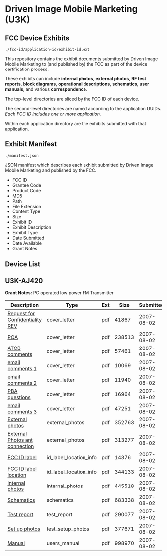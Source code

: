 # Driven Image Mobile Marketing (U3K)
## FCC Device Exhibits

```
./fcc-id/application-id/exhibit-id.ext
```

This repository contains the exhibit documents submitted by Driven Image Mobile Marketing to (and published by) the FCC as part of the device certification process.

These exhibits can include **internal photos**, **external photos**, **RF test reports**, **block diagrams**, **operational descriptions**, **schematics**, **user manuals**, and various **correspondence**.

The top-level directories are sliced by the FCC ID of each device.

The second-level directories are named according to the application UUIDs. *Each FCC ID includes one or more application.*

Within each application directory are the exhibits submitted with that application. 

## Exhibit Manifest

```
./manifest.json
```

JSON manifest which describes each exhibit submitted by Driven Image Mobile Marketing and published by the FCC.

- FCC ID
- Grantee Code
- Product Code
- MD5
- Path
- File Extension
- Content Type
- Size
- Exhibit ID
- Exhibit Description
- Exhibit Type
- Date Submitted
- Date Available
- Grant Notes

## Device List
## U3K-AJ420
**Grant Notes:** PC operated low power FM Transmitter

| Description | Type | Ext | Size | Submitted | Available |
| ----------- | ---- | --- | ---- | --------- | --------- |
| [Request for Confidentiality REV](U3K-AJ420/eff908baed4382069b442d2eab8496be/824929.pdf) | cover_letter | pdf | 41867 | 2007-08-02 | 2007-08-04 |
| [POA](U3K-AJ420/eff908baed4382069b442d2eab8496be/824930.pdf) | cover_letter | pdf | 238513 | 2007-08-02 | 2007-08-04 |
| [ATCB comments](U3K-AJ420/eff908baed4382069b442d2eab8496be/824931.pdf) | cover_letter | pdf | 57461 | 2007-08-02 | 2007-08-04 |
| [email comments 1](U3K-AJ420/eff908baed4382069b442d2eab8496be/824932.pdf) | cover_letter | pdf | 10069 | 2007-08-02 | 2007-08-04 |
| [email comments 2](U3K-AJ420/eff908baed4382069b442d2eab8496be/824933.pdf) | cover_letter | pdf | 11940 | 2007-08-02 | 2007-08-04 |
| [PBA questions](U3K-AJ420/eff908baed4382069b442d2eab8496be/824934.pdf) | cover_letter | pdf | 16964 | 2007-08-02 | 2007-08-04 |
| [email comments 3](U3K-AJ420/eff908baed4382069b442d2eab8496be/824938.pdf) | cover_letter | pdf | 47251 | 2007-08-02 | 2007-08-04 |
| [External photos](U3K-AJ420/eff908baed4382069b442d2eab8496be/824936.pdf) | external_photos | pdf | 352763 | 2007-08-02 | 2007-08-04 |
| [External Photos ant connection](U3K-AJ420/eff908baed4382069b442d2eab8496be/824937.pdf) | external_photos | pdf | 313277 | 2007-08-02 | 2007-08-04 |
| [FCC ID label](U3K-AJ420/eff908baed4382069b442d2eab8496be/824939.pdf) | id_label_location_info | pdf | 14376 | 2007-08-02 | 2007-08-04 |
| [FCC ID label location](U3K-AJ420/eff908baed4382069b442d2eab8496be/824940.pdf) | id_label_location_info | pdf | 344133 | 2007-08-02 | 2007-08-04 |
| [internal photos](U3K-AJ420/eff908baed4382069b442d2eab8496be/824941.pdf) | internal_photos | pdf | 445518 | 2007-08-02 | 2007-08-04 |
| [Schematics](U3K-AJ420/eff908baed4382069b442d2eab8496be/824944.pdf) | schematics | pdf | 683338 | 2007-08-02 | 2007-08-04 |
| [Test report](U3K-AJ420/eff908baed4382069b442d2eab8496be/824945.pdf) | test_report | pdf | 290077 | 2007-08-02 | 2007-08-04 |
| [Set up photos](U3K-AJ420/eff908baed4382069b442d2eab8496be/824946.pdf) | test_setup_photos | pdf | 377671 | 2007-08-02 | 2007-08-04 |
| [Manual](U3K-AJ420/eff908baed4382069b442d2eab8496be/824947.pdf) | users_manual | pdf | 998970 | 2007-08-02 | 2007-08-04 |

